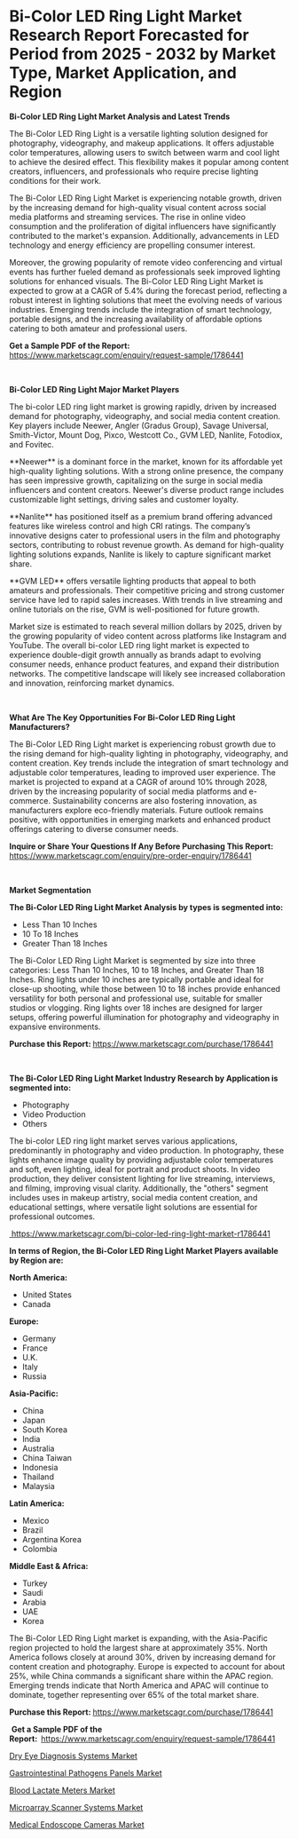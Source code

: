<p><h1>Bi-Color LED Ring Light Market Research Report Forecasted for Period from 2025 -  2032 by Market Type, Market Application, and Region</h1></p><p><strong>Bi-Color LED Ring Light Market Analysis and Latest Trends</strong></p>
<p><p>The Bi-Color LED Ring Light is a versatile lighting solution designed for photography, videography, and makeup applications. It offers adjustable color temperatures, allowing users to switch between warm and cool light to achieve the desired effect. This flexibility makes it popular among content creators, influencers, and professionals who require precise lighting conditions for their work.</p><p>The Bi-Color LED Ring Light Market is experiencing notable growth, driven by the increasing demand for high-quality visual content across social media platforms and streaming services. The rise in online video consumption and the proliferation of digital influencers have significantly contributed to the market's expansion. Additionally, advancements in LED technology and energy efficiency are propelling consumer interest.</p><p>Moreover, the growing popularity of remote video conferencing and virtual events has further fueled demand as professionals seek improved lighting solutions for enhanced visuals. The Bi-Color LED Ring Light Market is expected to grow at a CAGR of 5.4% during the forecast period, reflecting a robust interest in lighting solutions that meet the evolving needs of various industries. Emerging trends include the integration of smart technology, portable designs, and the increasing availability of affordable options catering to both amateur and professional users.</p></p>
<p><strong>Get a Sample PDF of the Report:&nbsp;</strong> <a href="https://www.marketscagr.com/enquiry/request-sample/1786441?utm_campaign=1848&utm_medium=2&utm_source=Github&utm_content=ia&utm_term=25032025&utm_id=bi-color-led-ring-light">https://www.marketscagr.com/enquiry/request-sample/1786441</a></p>
<p>&nbsp;</p>
<p><strong>Bi-Color LED Ring Light Major Market Players</strong></p>
<p><p>The bi-color LED ring light market is growing rapidly, driven by increased demand for photography, videography, and social media content creation. Key players include Neewer, Angler (Gradus Group), Savage Universal, Smith-Victor, Mount Dog, Pixco, Westcott Co., GVM LED, Nanlite, Fotodiox, and Fovitec. </p><p>**Neewer** is a dominant force in the market, known for its affordable yet high-quality lighting solutions. With a strong online presence, the company has seen impressive growth, capitalizing on the surge in social media influencers and content creators. Neewer's diverse product range includes customizable light settings, driving sales and customer loyalty.</p><p>**Nanlite** has positioned itself as a premium brand offering advanced features like wireless control and high CRI ratings. The company’s innovative designs cater to professional users in the film and photography sectors, contributing to robust revenue growth. As demand for high-quality lighting solutions expands, Nanlite is likely to capture significant market share.</p><p>**GVM LED** offers versatile lighting products that appeal to both amateurs and professionals. Their competitive pricing and strong customer service have led to rapid sales increases. With trends in live streaming and online tutorials on the rise, GVM is well-positioned for future growth.</p><p>Market size is estimated to reach several million dollars by 2025, driven by the growing popularity of video content across platforms like Instagram and YouTube. The overall bi-color LED ring light market is expected to experience double-digit growth annually as brands adapt to evolving consumer needs, enhance product features, and expand their distribution networks. The competitive landscape will likely see increased collaboration and innovation, reinforcing market dynamics.</p></p>
<p>&nbsp;</p>
<p><strong>What Are The Key Opportunities For Bi-Color LED Ring Light Manufacturers?</strong></p>
<p><p>The Bi-Color LED Ring Light market is experiencing robust growth due to the rising demand for high-quality lighting in photography, videography, and content creation. Key trends include the integration of smart technology and adjustable color temperatures, leading to improved user experience. The market is projected to expand at a CAGR of around 10% through 2028, driven by the increasing popularity of social media platforms and e-commerce. Sustainability concerns are also fostering innovation, as manufacturers explore eco-friendly materials. Future outlook remains positive, with opportunities in emerging markets and enhanced product offerings catering to diverse consumer needs.</p></p>
<p><strong>Inquire or Share Your Questions If Any Before Purchasing This Report:</strong> <a href="https://www.marketscagr.com/enquiry/pre-order-enquiry/1786441?utm_campaign=1848&utm_medium=2&utm_source=Github&utm_content=ia&utm_term=25032025&utm_id=bi-color-led-ring-light">https://www.marketscagr.com/enquiry/pre-order-enquiry/1786441</a></p>
<p>&nbsp;</p>
<p><strong>Market Segmentation</strong></p>
<p><strong>The Bi-Color LED Ring Light Market Analysis by types is segmented into:</strong></p>
<p><ul><li>Less Than 10 Inches</li><li>10 To 18 Inches</li><li>Greater Than 18 Inches</li></ul></p>
<p><p>The Bi-Color LED Ring Light Market is segmented by size into three categories: Less Than 10 Inches, 10 to 18 Inches, and Greater Than 18 Inches. Ring lights under 10 inches are typically portable and ideal for close-up shooting, while those between 10 to 18 inches provide enhanced versatility for both personal and professional use, suitable for smaller studios or vlogging. Ring lights over 18 inches are designed for larger setups, offering powerful illumination for photography and videography in expansive environments.</p></p>
<p><strong>Purchase this Report:&nbsp;</strong><a href="https://www.marketscagr.com/purchase/1786441?utm_campaign=1848&utm_medium=2&utm_source=Github&utm_content=ia&utm_term=25032025&utm_id=bi-color-led-ring-light">https://www.marketscagr.com/purchase/1786441</a></p>
<p>&nbsp;</p>
<p><strong>The Bi-Color LED Ring Light Market Industry Research by Application is segmented into:</strong></p>
<p><ul><li>Photography</li><li>Video Production</li><li>Others</li></ul></p>
<p><p>The bi-color LED ring light market serves various applications, predominantly in photography and video production. In photography, these lights enhance image quality by providing adjustable color temperatures and soft, even lighting, ideal for portrait and product shoots. In video production, they deliver consistent lighting for live streaming, interviews, and filming, improving visual clarity. Additionally, the "others" segment includes uses in makeup artistry, social media content creation, and educational settings, where versatile light solutions are essential for professional outcomes.</p></p>
<p><a href="https://www.marketscagr.com/bi-color-led-ring-light-market-r1786441?utm_campaign=1848&utm_medium=2&utm_source=Github&utm_content=ia&utm_term=25032025&utm_id=bi-color-led-ring-light">&nbsp;https://www.marketscagr.com/bi-color-led-ring-light-market-r1786441</a></p>
<p><strong>In terms of Region, the Bi-Color LED Ring Light Market Players available by Region are:</strong></p>
<p>
    <p> <strong> North America: </strong>
        <ul>
            <li>United States</li>
            <li>Canada</li>
        </ul>
        </p> 
    <p> <strong> Europe: </strong>
        <ul>
            <li>Germany</li>
            <li>France</li>
            <li>U.K.</li>
            <li>Italy</li>
            <li>Russia</li>
        </ul>
        </p> 
    <p> <strong> Asia-Pacific: </strong>
        <ul>
            <li>China</li>
            <li>Japan</li>
            <li>South Korea</li>
            <li>India</li>
            <li>Australia</li>
            <li>China Taiwan</li>
            <li>Indonesia</li>
            <li>Thailand</li>
            <li>Malaysia</li>
        </ul>
        </p> 
    <p> <strong> Latin America: </strong>
        <ul>
            <li>Mexico</li>
            <li>Brazil</li>
            <li>Argentina Korea</li>
            <li>Colombia</li>
        </ul>
        </p> 
    <p> <strong> Middle East & Africa: </strong>
        <ul>
            <li>Turkey</li>
            <li>Saudi</li>
            <li>Arabia</li>
            <li>UAE</li>
            <li>Korea</li>
        </ul>
    </p>
    </p>
<p><p>The Bi-Color LED Ring Light market is expanding, with the Asia-Pacific region projected to hold the largest share at approximately 35%. North America follows closely at around 30%, driven by increasing demand for content creation and photography. Europe is expected to account for about 25%, while China commands a significant share within the APAC region. Emerging trends indicate that North America and APAC will continue to dominate, together representing over 65% of the total market share.</p></p>
<p><strong>Purchase this Report: </strong><a href="https://www.marketscagr.com/purchase/1786441?utm_campaign=1848&utm_medium=2&utm_source=Github&utm_content=ia&utm_term=25032025&utm_id=bi-color-led-ring-light">https://www.marketscagr.com/purchase/1786441</a></p>
<p>&nbsp;<strong>Get a Sample PDF of the Report:&nbsp;&nbsp;</strong><a href="https://www.marketscagr.com/enquiry/request-sample/1786441?utm_campaign=1848&utm_medium=2&utm_source=Github&utm_content=ia&utm_term=25032025&utm_id=bi-color-led-ring-light">https://www.marketscagr.com/enquiry/request-sample/1786441</a></p>
<p><strong></strong></p>
<p><p><a href="https://github.com/oatisorenscl/Market-Research-Report-List-1/blob/main/dry-eye-diagnosis-systems-market.md?utm_campaign=1848&utm_medium=2&utm_source=Github&utm_content=ia&utm_term=25032025&utm_id=bi-color-led-ring-light">Dry Eye Diagnosis Systems Market</a></p><p><a href="https://github.com/norbyboyse4d/Market-Research-Report-List-1/blob/main/gastrointestinal-pathogens-panels-market.md?utm_campaign=1848&utm_medium=2&utm_source=Github&utm_content=ia&utm_term=25032025&utm_id=bi-color-led-ring-light">Gastrointestinal Pathogens Panels Market</a></p><p><a href="https://github.com/matotwipff14/Market-Research-Report-List-1/blob/main/blood-lactate-meters-market.md?utm_campaign=1848&utm_medium=2&utm_source=Github&utm_content=ia&utm_term=25032025&utm_id=bi-color-led-ring-light">Blood Lactate Meters Market</a></p><p><a href="https://github.com/WillieWoodard/Market-Research-Report-List-7/blob/main/microarray-scanner-systems-market.md?utm_campaign=1848&utm_medium=2&utm_source=Github&utm_content=ia&utm_term=25032025&utm_id=bi-color-led-ring-light">Microarray Scanner Systems Market</a></p><p><a href="https://github.com/leolamarnal9/Market-Research-Report-List-1/blob/main/medical-endoscope-cameras-market.md?utm_campaign=1848&utm_medium=2&utm_source=Github&utm_content=ia&utm_term=25032025&utm_id=bi-color-led-ring-light">Medical Endoscope Cameras Market</a></p></p>